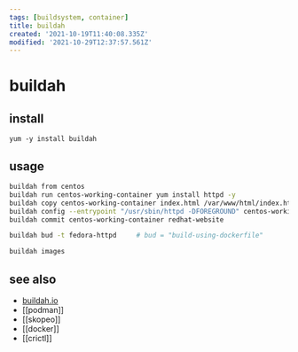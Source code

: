 ```yaml
---
tags: [buildsystem, container]
title: buildah
created: '2021-10-19T11:40:08.335Z'
modified: '2021-10-29T12:37:57.561Z'
---
```


# buildah


## install

`yum -y install buildah`

## usage

```sh
buildah from centos
buildah run centos-working-container yum install httpd -y
buildah copy centos-working-container index.html /var/www/html/index.html
buildah config --entrypoint "/usr/sbin/httpd -DFOREGROUND" centos-working-container
buildah commit centos-working-container redhat-website

buildah bud -t fedora-httpd     # bud = "build-using-dockerfile"

buildah images
```

## see also

- [buildah.io](https://buildah.io/)
- [[podman]]
- [[skopeo]]
- [[docker]]
- [[crictl]]

